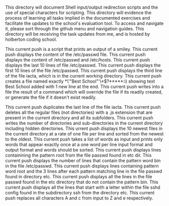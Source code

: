 This directory will document Shell input/output redirection scripts and the use of special characters for scripting. This directory will evidence the process of learning all tasks implied in the documented exercises and facilitate the updates to the school's evaluation tool. To access and navigate it, please sort through the github menu and navigation guides. This directory will be receiving the task updates from me, and is hosted by holberton coding school.

This current push is a script that prints an output of a smiley.
This current push displays the content of the /etc/passwd file.
This current push displays the content of /etc/passwd and /etc/hosts.
This current push displays the last 10 lines of file /etc/passwd.
This current push displays the first 10 lines of the file /etc/passwd.
This current push displays the third line of the file iacta, which is in the current working directory.
This current push creates a file named exactly \*\\'"Best School"\'\\*$\?\*\*\*\*\*:i) showing text Best School added with 1 new line at the end.
This current push writes into a file the result of a command which will override the file if its readily created, or generate the file if it doesn't exist readily.

This current push duplicates the last line of the file iacta.
This current push deletes all the regular files (not directories) with a .js extension that are present in the current directory and all its subfolders.
This current push writes the number of directories and sub-directories in the current directory including hidden directories.
This urrent push displays the 10 newest files in the current directory at a rate of one file per line and sorted from the newest to the oldest.
This current push takes a list of words as input and prints only words that appear exactly once at a one word per line input format and output format and words should be sorted.
This current push displays lines containining the pattern root from the file passwd found in etc dir.
This current push displays the number of lines that contain the pattern word bin in the file /etc/passwd.
This current push displays lines containing pattern word root and the 3 lines after each pattern matching line in the file passwd found in directory etc.
This current push displays all the lines in the file passwd found in the etc directory that do not contain the pattern bin.
This current push displays all the lines that start with a letter within the file sshd config found in the subdirectory ssh from the directory etc.
This current push replaces all characters A and c from input to Z and e respectively.   
